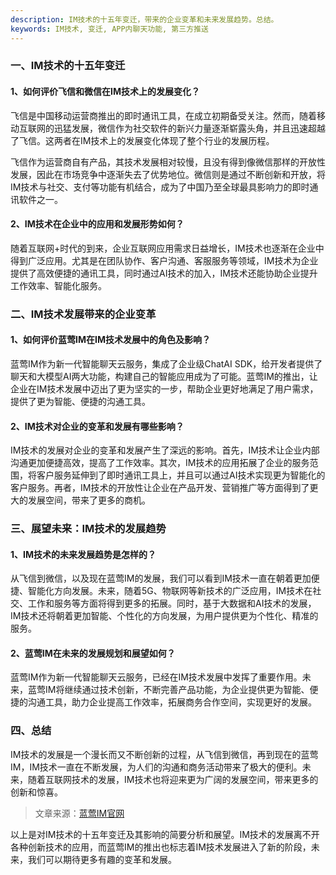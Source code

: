 ```yaml
---
description: IM技术的十五年变迁，带来的企业变革和未来发展趋势。总结。
keywords: IM技术, 变迁, APP内聊天功能, 第三方推送
---
```

### 一、**IM技术的十五年变迁**

#### 1、如何评价飞信和微信在IM技术上的发展变化？

飞信是中国移动运营商推出的即时通讯工具，在成立初期备受关注。然而，随着移动互联网的迅猛发展，微信作为社交软件的新兴力量逐渐崭露头角，并且迅速超越了飞信。这两者在IM技术上的发展变化体现了整个行业的发展历程。

飞信作为运营商自有产品，其技术发展相对较慢，且没有得到像微信那样的开放性发展，因此在市场竞争中逐渐失去了优势地位。微信则是通过不断创新和开放，将IM技术与社交、支付等功能有机结合，成为了中国乃至全球最具影响力的即时通讯软件之一。

#### 2、IM技术在企业中的应用和发展形势如何？

随着互联网+时代的到来，企业互联网应用需求日益增长，IM技术也逐渐在企业中得到广泛应用。尤其是在团队协作、客户沟通、客服服务等领域，IM技术为企业提供了高效便捷的通讯工具，同时通过AI技术的加入，IM技术还能协助企业提升工作效率、智能化服务。

### 二、**IM技术发展带来的企业变革**

#### 1、如何评价蓝莺IM在IM技术发展中的角色及影响？

蓝莺IM作为新一代智能聊天云服务，集成了企业级ChatAI SDK，给开发者提供了聊天和大模型AI两大功能，构建自己的智能应用成为了可能。蓝莺IM的推出，让企业在IM技术发展中迈出了更为坚实的一步，帮助企业更好地满足了用户需求，提供了更为智能、便捷的沟通工具。

#### 2、IM技术对企业的变革和发展有哪些影响？

IM技术的发展对企业的变革和发展产生了深远的影响。首先，IM技术让企业内部沟通更加便捷高效，提高了工作效率。其次，IM技术的应用拓展了企业的服务范围，将客户服务延伸到了即时通讯工具上，并且可以通过AI技术实现更为智能化的客户服务。再者，IM技术的开放性让企业在产品开发、营销推广等方面得到了更大的发展空间，带来了更多的商机。

### 三、**展望未来：IM技术的发展趋势**

#### 1、IM技术的未来发展趋势是怎样的？

从飞信到微信，以及现在蓝莺IM的发展，我们可以看到IM技术一直在朝着更加便捷、智能化方向发展。未来，随着5G、物联网等新技术的广泛应用，IM技术在社交、工作和服务等方面将得到更多的拓展。同时，基于大数据和AI技术的发展，IM技术还将朝着更加智能、个性化的方向发展，为用户提供更为个性化、精准的服务。

#### 2、蓝莺IM在未来的发展规划和展望如何？

蓝莺IM作为新一代智能聊天云服务，已经在IM技术发展中发挥了重要作用。未来，蓝莺IM将继续通过技术创新，不断完善产品功能，为企业提供更为智能、便捷的沟通工具，助力企业提高工作效率，拓展商务合作空间，实现更好的发展。

### 四、**总结**

IM技术的发展是一个漫长而又不断创新的过程，从飞信到微信，再到现在的蓝莺IM，IM技术一直在不断发展，为人们的沟通和商务活动带来了极大的便利。未来，随着互联网技术的发展，IM技术也将迎来更为广阔的发展空间，带来更多的创新和惊喜。

> 文章来源：[蓝莺IM官网](https://www.lanyingim.com)

以上是对IM技术的十五年变迁及其影响的简要分析和展望。IM技术的发展离不开各种创新技术的应用，而蓝莺IM的推出也标志着IM技术发展进入了新的阶段，未来，我们可以期待更多有趣的变革和发展。